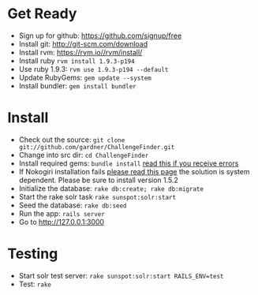 Get Ready
======
* Sign up for github: https://github.com/signup/free
* Install git: http://git-scm.com/download
* Install rvm: https://rvm.io//rvm/install/
* Install ruby `rvm install 1.9.3-p194`
* Use ruby 1.9.3: `rvm use 1.9.3-p194 --default`
* Update RubyGems: `gem update --system` 
* Install bundler: `gem install bundler`

Install
======
* Check out the source: `git clone git://github.com/gardner/ChallengeFinder.git`
* Change into src dir: `cd ChallengeFinder`
* Install required gems: `bundle install` [read this if you receive errors](http://stackoverflow.com/questions/9345622/error-running-bundle-install-using-ruby-1-9-3 "Troubleshoot")
* If Nokogiri installation fails [please read this page](http://nokogiri.org/tutorials/installing_nokogiri.html) the solution is system dependent. Please be sure to install version 1.5.2
* Initialize the database: `rake db:create; rake db:migrate`
* Start the rake solr task `rake sunspot:solr:start`
* Seed the database: `rake db:seed`
* Run the app: `rails server`
* Go to http://127.0.0.1:3000

Testing
=======
* Start solr test server: `rake sunspot:solr:start RAILS_ENV=test`
* Test: `rake`
